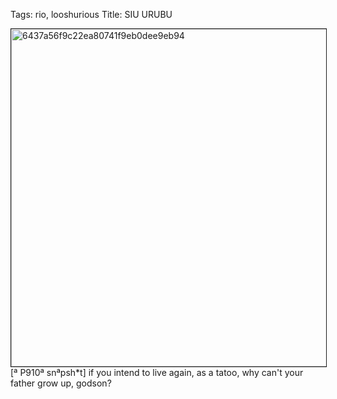 Tags: rio, looshurious
Title: SIU URUBU
  
<p><img src="https://objects.hbvu.su/blotpix/looshurious/IMG_638454086.jpeg" width=540 height=540 alt="6437a56f9c22ea80741f9eb0dee9eb94" border=1>
[ª P910ª snªpsh*t] if you intend to live again, as a tatoo, why can't your father grow up, godson?